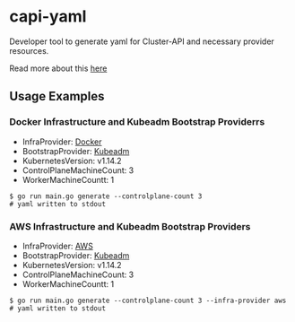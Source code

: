 # capi-yaml

Developer tool to generate yaml for Cluster-API and necessary provider resources.

Read more about this [here](https://docs.google.com/document/d/1Tzx6IXOoQnUxaVSYA2I8IdcNrFE4zgOnzkk55KHOU20/edit)

## Usage Examples

### Docker Infrastructure and Kubeadm Bootstrap Providerrs

- InfraProvider: [Docker](https://github.com/kubernetes-sigs/cluster-api-provider-docker)
- BootstrapProvider: [Kubeadm](https://github.com/kubernetes-sigs/cluster-api-bootstrap-provider-kubeadm)
- KubernetesVersion: v1.14.2
- ControlPlaneMachineCount: 3
- WorkerMachineCountt: 1

```(bash)
$ go run main.go generate --controlplane-count 3
# yaml written to stdout
```

### AWS Infrastructure and Kubeadm Bootstrap Providers

- InfraProvider: [AWS](https://github.com/kubernetes-sigs/cluster-api-provider-aws)
- BootstrapProvider: [Kubeadm](https://github.com/kubernetes-sigs/cluster-api-bootstrap-provider-kubeadm)
- KubernetesVersion: v1.14.2
- ControlPlaneMachineCount: 3
- WorkerMachineCountt: 1

```(bash)
$ go run main.go generate --controlplane-count 3 --infra-provider aws
# yaml written to stdout
```
